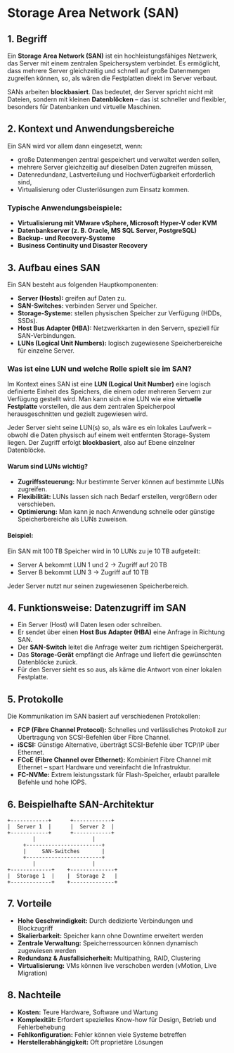 # Storage Area Network (SAN)

## 1. Begriff

Ein **Storage Area Network (SAN)** ist ein hochleistungsfähiges Netzwerk, das Server mit einem zentralen Speichersystem verbindet.
Es ermöglicht, dass mehrere Server gleichzeitig und schnell auf große Datenmengen zugreifen können, so, als wären die Festplatten direkt im Server verbaut.

SANs arbeiten **blockbasiert**. Das bedeutet, der Server spricht nicht mit Dateien, sondern mit kleinen **Datenblöcken** – das ist schneller und flexibler, besonders für Datenbanken und virtuelle Maschinen.



## 2. Kontext und Anwendungsbereiche

Ein SAN wird vor allem dann eingesetzt, wenn:

* große Datenmengen zentral gespeichert und verwaltet werden sollen,
* mehrere Server gleichzeitig auf dieselben Daten zugreifen müssen,
* Datenredundanz, Lastverteilung und Hochverfügbarkeit erforderlich sind,
* Virtualisierung oder Clusterlösungen zum Einsatz kommen.


### Typische Anwendungsbeispiele:

* **Virtualisierung mit VMware vSphere, Microsoft Hyper-V oder KVM**
* **Datenbankserver (z. B. Oracle, MS SQL Server, PostgreSQL)**
* **Backup- und Recovery-Systeme**
* **Business Continuity und Disaster Recovery**



## 3. Aufbau eines SAN

Ein SAN besteht aus folgenden Hauptkomponenten:

* **Server (Hosts):** greifen auf Daten zu.
* **SAN-Switches:** verbinden Server und Speicher.
* **Storage-Systeme:** stellen physischen Speicher zur Verfügung (HDDs, SSDs).
* **Host Bus Adapter (HBA):** Netzwerkkarten in den Servern, speziell für SAN-Verbindungen.
* **LUNs (Logical Unit Numbers):** logisch zugewiesene Speicherbereiche für einzelne Server.


### Was ist eine LUN und welche Rolle spielt sie im SAN?

Im Kontext eines SAN ist eine **LUN (Logical Unit Number)** eine logisch definierte Einheit des Speichers, die einem oder mehreren Servern zur Verfügung gestellt wird.
Man kann sich eine LUN wie eine **virtuelle Festplatte** vorstellen, die aus dem zentralen Speicherpool herausgeschnitten und gezielt zugewiesen wird.

Jeder Server sieht seine LUN(s) so, als wäre es ein lokales Laufwerk – obwohl die Daten physisch auf einem weit entfernten Storage-System liegen.
Der Zugriff erfolgt **blockbasiert**, also auf Ebene einzelner Datenblöcke.

#### Warum sind LUNs wichtig?

* **Zugriffssteuerung:** Nur bestimmte Server können auf bestimmte LUNs zugreifen.
* **Flexibilität:** LUNs lassen sich nach Bedarf erstellen, vergrößern oder verschieben.
* **Optimierung:** Man kann je nach Anwendung schnelle oder günstige Speicherbereiche als LUNs zuweisen.

#### Beispiel:

Ein SAN mit 100 TB Speicher wird in 10 LUNs zu je 10 TB aufgeteilt:

* Server A bekommt LUN 1 und 2 → Zugriff auf 20 TB
* Server B bekommt LUN 3 → Zugriff auf 10 TB

Jeder Server nutzt nur seinen zugewiesenen Speicherbereich.



## 4. Funktionsweise: Datenzugriff im SAN

* Ein Server (Host) will Daten lesen oder schreiben.
* Er sendet über einen **Host Bus Adapter (HBA)** eine Anfrage in Richtung SAN.
* Der **SAN-Switch** leitet die Anfrage weiter zum richtigen Speichergerät.
* Das **Storage-Gerät** empfängt die Anfrage und liefert die gewünschten Datenblöcke zurück.
* Für den Server sieht es so aus, als käme die Antwort von einer lokalen Festplatte.



## 5. Protokolle

Die Kommunikation im SAN basiert auf verschiedenen Protokollen:

* **FCP (Fibre Channel Protocol):** Schnelles und verlässliches Protokoll zur Übertragung von SCSI-Befehlen über Fibre Channel.
* **iSCSI:** Günstige Alternative, überträgt SCSI-Befehle über TCP/IP über Ethernet.
* **FCoE (Fibre Channel over Ethernet):** Kombiniert Fibre Channel mit Ethernet – spart Hardware und vereinfacht die Infrastruktur.
* **FC-NVMe:** Extrem leistungsstark für Flash-Speicher, erlaubt parallele Befehle und hohe IOPS.



## 6. Beispielhafte SAN-Architektur

```text
+------------+      +------------+
|  Server 1  |      |  Server 2  |
+------------+      +------------+
        |                  |
     +------------------------+
     |     SAN-Switches       |
     +------------------------+
        |                  |
+-------------+    +--------------+
|  Storage 1  |    |  Storage 2   |
+-------------+    +--------------+
```



## 7. Vorteile

* **Hohe Geschwindigkeit:** Durch dedizierte Verbindungen und Blockzugriff
* **Skalierbarkeit:** Speicher kann ohne Downtime erweitert werden
* **Zentrale Verwaltung:** Speicherressourcen können dynamisch zugewiesen werden
* **Redundanz & Ausfallsicherheit:** Multipathing, RAID, Clustering
* **Virtualisierung:** VMs können live verschoben werden (vMotion, Live Migration)



## 8. Nachteile

* **Kosten:** Teure Hardware, Software und Wartung
* **Komplexität:** Erfordert spezielles Know-how für Design, Betrieb und Fehlerbehebung
* **Fehlkonfiguration:** Fehler können viele Systeme betreffen
* **Herstellerabhängigkeit:** Oft proprietäre Lösungen


